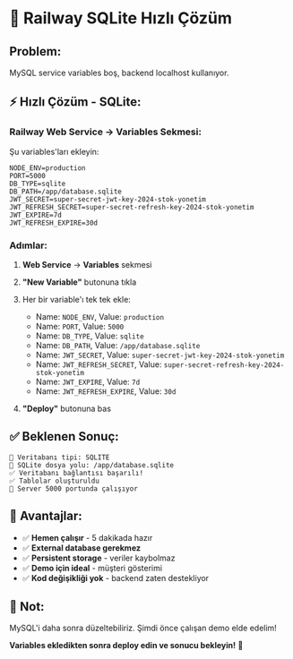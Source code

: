 # 🚀 Railway SQLite Hızlı Çözüm

## Problem:
MySQL service variables boş, backend localhost kullanıyor.

## ⚡ Hızlı Çözüm - SQLite:

### Railway Web Service → Variables Sekmesi:
Şu variables'ları ekleyin:

```
NODE_ENV=production
PORT=5000
DB_TYPE=sqlite
DB_PATH=/app/database.sqlite
JWT_SECRET=super-secret-jwt-key-2024-stok-yonetim
JWT_REFRESH_SECRET=super-secret-refresh-key-2024-stok-yonetim
JWT_EXPIRE=7d
JWT_REFRESH_EXPIRE=30d
```

### Adımlar:
1. **Web Service** → **Variables** sekmesi
2. **"New Variable"** butonuna tıkla
3. Her bir variable'ı tek tek ekle:
   - Name: `NODE_ENV`, Value: `production`
   - Name: `PORT`, Value: `5000`
   - Name: `DB_TYPE`, Value: `sqlite`
   - Name: `DB_PATH`, Value: `/app/database.sqlite`
   - Name: `JWT_SECRET`, Value: `super-secret-jwt-key-2024-stok-yonetim`
   - Name: `JWT_REFRESH_SECRET`, Value: `super-secret-refresh-key-2024-stok-yonetim`
   - Name: `JWT_EXPIRE`, Value: `7d`
   - Name: `JWT_REFRESH_EXPIRE`, Value: `30d`

4. **"Deploy"** butonuna bas

## ✅ Beklenen Sonuç:
```
🔌 Veritabanı tipi: SQLITE
🔌 SQLite dosya yolu: /app/database.sqlite
✅ Veritabanı bağlantısı başarılı!
✅ Tablolar oluşturuldu
🚀 Server 5000 portunda çalışıyor
```

## 🎯 Avantajlar:
- ✅ **Hemen çalışır** - 5 dakikada hazır
- ✅ **External database gerekmez**
- ✅ **Persistent storage** - veriler kaybolmaz
- ✅ **Demo için ideal** - müşteri gösterimi
- ✅ **Kod değişikliği yok** - backend zaten destekliyor

## 📝 Not:
MySQL'i daha sonra düzeltebiliriz. Şimdi önce çalışan demo elde edelim!

**Variables ekledikten sonra deploy edin ve sonucu bekleyin!** 🚀
